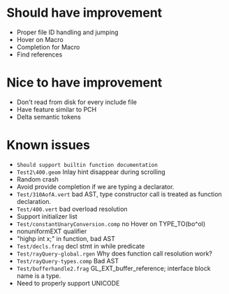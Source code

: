 # Should have improvement
- Proper file ID handling and jumping
- Hover on Macro
- Completion for Macro
- Find references

# Nice to have improvement
- Don't read from disk for every include file
- Have feature similar to PCH
- Delta semantic tokens

# Known issues
- `Should support builtin function documentation`
- `Test2\400.geom` Inlay hint disappear during scrolling
- Random crash
- Avoid provide completion if we are typing a declarator.
- `Test/310AofA.vert` bad AST, type constructor call is treated as function declaration.
- `Test/400.vert` bad overload resolution
- Support initializer list
- `Test/constantUnaryConversion.comp` no Hover on TYPE_TO(bo^ol)
- nonuniformEXT qualifier
- "highp int x;" in function, bad AST
- `Test/decls.frag` decl stmt in while predicate
- `Test/rayQuery-global.rgen` Why does function call resolution work?
- `Test/rayQuery-types.comp` Bad AST
- `Test/bufferhandle2.frag` GL_EXT_buffer_reference; interface block name is a type.
- Need to properly support UNICODE